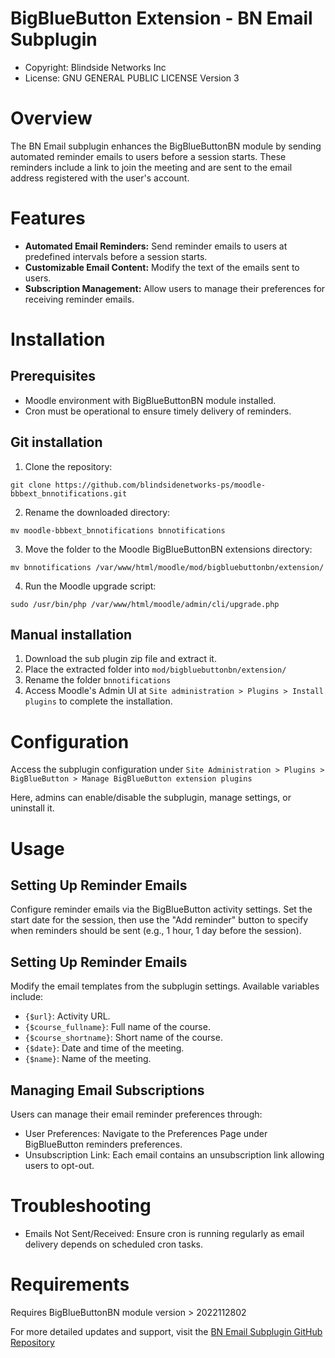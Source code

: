 BigBlueButton Extension - BN Email Subplugin
=======================
* Copyright: Blindside Networks Inc
* License:  GNU GENERAL PUBLIC LICENSE Version 3


Overview
===========
The BN Email subplugin enhances the BigBlueButtonBN module by sending automated reminder emails to users before a session starts. These reminders include a link to join the meeting and are sent to the email address registered with the user's account.


Features
===========
* **Automated Email Reminders:** Send reminder emails to users at predefined intervals before a session starts.
* **Customizable Email Content:** Modify the text of the emails sent to users.
* **Subscription Management:** Allow users to manage their preferences for receiving reminder emails.


Installation
============
Prerequisites
------------
* Moodle environment with BigBlueButtonBN module installed.
* Cron must be operational to ensure timely delivery of reminders.

Git installation
------------
1. Clone the repository:

`git clone https://github.com/blindsidenetworks-ps/moodle-bbbext_bnnotifications.git`

2. Rename the downloaded directory:

`mv moodle-bbbext_bnnotifications bnnotifications`

3. Move the folder to the Moodle BigBlueButtonBN extensions directory:

`mv bnnotifications /var/www/html/moodle/mod/bigbluebuttonbn/extension/`

4. Run the Moodle upgrade script:

`sudo /usr/bin/php /var/www/html/moodle/admin/cli/upgrade.php`

Manual installation
------------
1. Download the sub plugin zip file and extract it.
2. Place the extracted folder into `mod/bigbluebuttonbn/extension/`
3. Rename the folder `bnnotifications`
4. Access Moodle's Admin UI at `Site administration > Plugins > Install plugins` to complete the installation.


Configuration
============
Access the subplugin configuration under
`Site Administration > Plugins > BigBlueButton > Manage BigBlueButton extension plugins`

Here, admins can enable/disable the subplugin, manage settings, or uninstall it.


Usage
============
Setting Up Reminder Emails
------------
Configure reminder emails via the BigBlueButton activity settings. Set the start date for the session, then use the "Add reminder" button to specify when reminders should be sent (e.g., 1 hour, 1 day before the session).

Setting Up Reminder Emails
------------
Modify the email templates from the subplugin settings. Available variables include:
* `{$url}`: Activity URL.
* `{$course_fullname}`: Full name of the course.
* `{$course_shortname}`: Short name of the course.
* `{$date}`: Date and time of the meeting.
* `{$name}`: Name of the meeting.

Managing Email Subscriptions
------------
Users can manage their email reminder preferences through:
* User Preferences: Navigate to the Preferences Page under BigBlueButton reminders preferences.
* Unsubscription Link: Each email contains an unsubscription link allowing users to opt-out.


Troubleshooting
============
* Emails Not Sent/Received: Ensure cron is running regularly as email delivery depends on scheduled cron tasks.


Requirements
============
Requires BigBlueButtonBN module version > 2022112802

For more detailed updates and support, visit the [BN Email Subplugin GitHub Repository](https://github.com/blindsidenetworks-ps/moodle-bbbext_bnnotifications)
